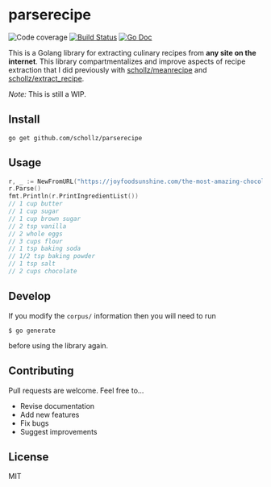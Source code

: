 # parserecipe

<img src="https://img.shields.io/badge/coverage-93%25-brightgreen.svg?style=flat-square" alt="Code coverage">&nbsp;<a href="https://travis-ci.org/schollz/parserecipe"><img src="https://img.shields.io/travis/schollz/parserecipe.svg?style=flat-square" alt="Build Status"></a>&nbsp;<a href="https://godoc.org/github.com/schollz/parserecipe"><img src="http://img.shields.io/badge/godoc-reference-5272B4.svg?style=flat-square" alt="Go Doc"></a> 

This is a Golang library for extracting culinary recipes from **any site on the internet**. This library compartmentalizes and improve aspects of recipe extraction that I did previously with [schollz/meanrecipe](https://github.com/schollz/meanrecipe) and [schollz/extract_recipe](https://github.com/schollz/extract_recipe). 

_Note:_ This is still a WIP.

## Install

```
go get github.com/schollz/parserecipe
```

## Usage

```go
r, _ := NewFromURL("https://joyfoodsunshine.com/the-most-amazing-chocolate-chip-cookies/")
r.Parse()
fmt.Println(r.PrintIngredientList())
// 1 cup butter
// 1 cup sugar
// 1 cup brown sugar
// 2 tsp vanilla
// 2 whole eggs
// 3 cups flour
// 1 tsp baking soda
// 1/2 tsp baking powder
// 1 tsp salt
// 2 cups chocolate
```

## Develop

If you modify the `corpus/` information then you will need to run 

```
$ go generate
```

before using the library again.

## Contributing

Pull requests are welcome. Feel free to...

- Revise documentation
- Add new features
- Fix bugs
- Suggest improvements

## License

MIT
